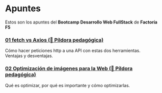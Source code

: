 # Apuntes

Estos son los apuntes del **Bootcamp Desarrollo Web FullStack** de **Factoría F5**

### [01 fetch vs Axios (💊 Píldora pedagógica)](apuntes/01.fetch_vs_axios)
Cómo hacer peticiones http a una API con estas dos herramientas.  
Ventajas y desventajas.

### [02 Optimización de imágenes para la Web (💊 Píldora pedagógica)](apuntes/02.Optimización_de_imágenes_para_la_Web)
Qué es optimizar, por qué es importante y cómo optimizarlas.
